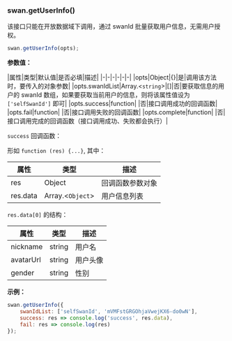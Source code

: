 ### swan.getUserInfo()

该接口只能在开放数据域下调用，通过 swanId 批量获取用户信息，无需用户授权。

```js
swan.getUserInfo(opts);
```

**参数值：**

|属性|类型|默认值|是否必填|描述|
|-|-|-|-|-|-|
|opts|Object|{}|是|调用该方法时，要传入的对象参数|
|opts.swanIdList|Array.<`string`\>|[]|否|要获取信息的用户的 swanId 数组，如果要获取当前用户的信息，则将该属性值设为 `['selfSwanId']` 即可|
|opts.success|function| |否|接口调用成功的回调函数|
|opts.fail|function| |否|接口调用失败的回调函数|
|opts.complete|function| |否|接口调用完成的回调函数（接口调用成功、失败都会执行）|

`success` 回调函数：

形如 `function (res) {...}`, 其中：

|属性|类型|描述|
|-|-|-|
|res|Object|回调函数参数对象|
|res.data|Array.<`Object`\>|用户信息列表|

`res.data[0]` 的结构：

|属性|类型|描述|
|-|-|-|
|nickname|string|用户名|
|avatarUrl|string|用户头像|
|gender|string|性别|


**示例：**

```js
swan.getUserInfo({
    swanIdList: ['selfSwanId', 'mVMFstGRGOhjaVwejKX6-do0wN'],
    success: res => console.log('success', res.data),
    fail: res => console.log(res)
});
```
